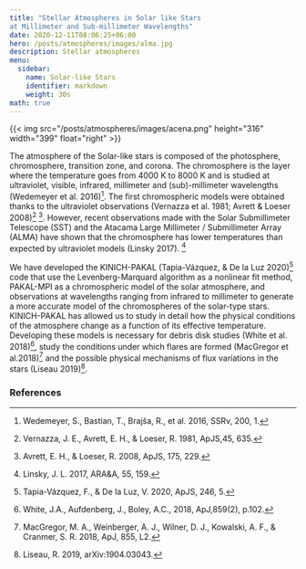 ```yaml
---
title: "Stellar Atmospheres in Solar like Stars
at Millimeter and Sub-millimeter Wavelengths"
date: 2020-12-11T08:06:25+06:00
hero: /posts/atmospheres/images/alma.jpg
description: Stellar atmospheres
menu:
  sidebar:
    name: Solar-like Stars
    identifier: markdown
    weight: 30s
math: true
---
```


{{< img src="/posts/atmospheres/images/acena.png" height="316" width="399" float="right" >}}

The atmosphere of the Solar-like stars is composed of the photosphere, chromosphere, transition zone, and corona. The chromosphere is the layer where the temperature goes from 4000 K to 8000 K and is studied at ultraviolet, visible, infrared, millimeter and (sub)-millimeter wavelengths (Wedemeyer et al. 2016)[^7].
The first chromospheric models were obtained thanks to the ultraviolet observations (Vernazza et al. 1981; Avrett & Loeser 2008)[^6] [^1]. However, recent observations made with the Solar Submillimeter Telescope (SST) and the Atacama Large Millimeter / Submillimeter Array (ALMA) have shown that the chromosphere has lower temperatures than expected by ultraviolet models (Linsky 2017). [^2]

We have developed the KINICH-PAKAL (Tapia-Vázquez, & De la Luz 2020)[^5] code that use the Levenberg-Marquard algorithm as a nonlinear fit method, PAKAL-MPI as a chromospheric model of the solar atmosphere, and observations at wavelengths ranging from infrared to millimeter to generate a more accurate model of the chromospheres of the solar-type stars.
KINICH-PAKAL has allowed us to study in detail how the physical conditions of the atmosphere change as a function of its effective temperature.
Developing these models is necessary for debris disk studies (White et al. 2018)[^8], study the conditions under which flares are formed (MacGregor et al.2018)[^4] and the possible physical mechanisms of flux variations in the stars (Liseau 2019)[^3].

### References

[^1]: Avrett, E. H., & Loeser, R. 2008, ApJS, 175, 229.
[^2]: Linsky, J. L. 2017, ARA&A, 55, 159.
[^3]: Liseau, R. 2019, arXiv:1904.03043.
[^4]: MacGregor, M. A., Weinberger, A. J., Wilner, D. J., Kowalski, A. F., & Cranmer, S. R. 2018, ApJ, 855, L2.
[^5]: Tapia-Vázquez, F., & De la Luz, V. 2020, ApJS, 246, 5.
[^6]: Vernazza, J. E., Avrett, E. H., & Loeser, R. 1981, ApJS,45, 635.
[^7]: Wedemeyer, S., Bastian, T., Brajša, R., et al. 2016, SSRv, 200, 1.
[^8]: White, J.A., Aufdenberg, J., Boley, A.C., 2018, ApJ,859(2), p.102.